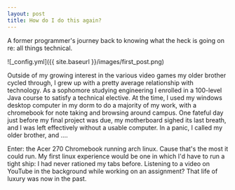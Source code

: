 ```yaml
---
layout: post
title: How do I do this again?
---
```


A former programmer's journey back to knowing what the heck is going on re: all things technical.

![_config.yml]({{ site.baseurl }}/images/first_post.png)

Outside of my growing interest in the various video games my older brother cycled through, I grew up with a pretty average relationship with technology. As a sophomore studying engineering I enrolled in a 100-level Java course to satisfy a technical elective. At the time, I used my windows desktop computer in my dorm to do a majority of my work, with a chromebook for note taking and browsing around campus. One fateful day just before my final project was due, my motherboard sighed its last breath, and I was left effectively without a usable computer. In a panic, I called my older brother, and ....

Enter: the Acer 270 Chromebook running arch linux. Cause that's the most it could run. My first linux experience would be one in which I'd have to run a tight ship: I had never rationed my tabs before. Listening to a video on YouTube in the background while working on an assignment? That life of luxury was now in the past.

